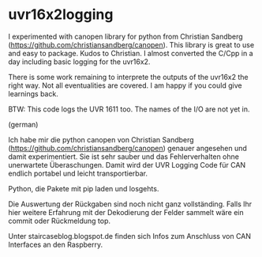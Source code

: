 # uvr16x2logging

I experimented with canopen library for python from Christian Sandberg (https://github.com/christiansandberg/canopen). This library is great to use and easy to package. Kudos to Christian. I almost converted the C/Cpp in a day including basic logging for the uvr16x2.

There is some work remaining to interprete the outputs of the uvr16x2 the right way. Not all eventualities are covered. I am happy if you could give learnings back.

BTW: This code logs the UVR 1611 too. The names of the I/O are not yet in. 

(german)

Ich habe mir die python canopen von Christian Sandberg (https://github.com/christiansandberg/canopen) genauer angesehen und damit experimentiert. Sie ist sehr sauber und das Fehlerverhalten ohne unerwartete Überaschungen. Damit wird der UVR Logging Code für CAN endlich portabel und leicht transportierbar.

Python, die Pakete mit pip laden und losgehts.

Die Auswertung der Rückgaben sind noch nicht ganz vollständing. Falls Ihr hier weitere Erfahrung mit der Dekodierung der Felder sammelt wäre ein commit oder Rückmeldung top.

Unter staircaseblog.blogspot.de finden sich Infos zum Anschluss von CAN Interfaces an den Raspberry.
